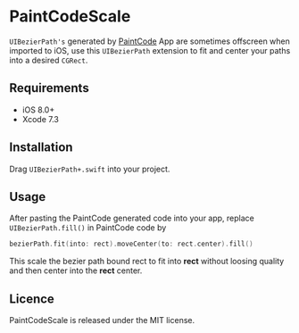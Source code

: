 # PaintCodeScale

`UIBezierPath's` generated by [PaintCode](https://www.paintcodeapp.com/) App are sometimes offscreen when imported to iOS,
use this `UIBezierPath` extension to fit and center your paths into a desired `CGRect`.

## Requirements

- iOS 8.0+
- Xcode 7.3

## Installation

Drag `UIBezierPath+.swift` into your project.

## Usage

After pasting the PaintCode generated code into your app, replace `UIBezierPath.fill()` in PaintCode code by 

```swift
bezierPath.fit(into: rect).moveCenter(to: rect.center).fill()
```

This scale the bezier path bound rect to fit into **rect** without loosing quality and then center into the **rect** center.

## Licence

PaintCodeScale is released under the MIT license.











